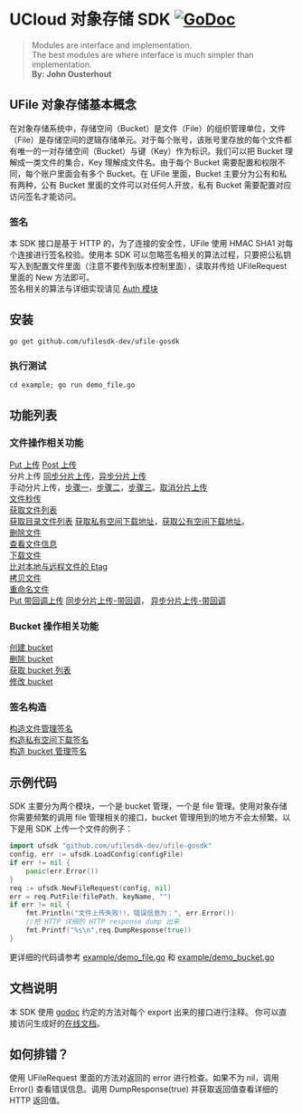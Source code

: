 # UCloud 对象存储 SDK <a href="https://godoc.org/github.com/ufilesdk-dev/ufile-gosdk"><img src="https://godoc.org/github.com/ufilesdk-dev/ufile-gosdk?status.svg" alt="GoDoc"></a>
> Modules are interface and implementation.    
> The best modules are where interface is much simpler than implementation.  
> **By: John Ousterhout**

## UFile 对象存储基本概念
在对象存储系统中，存储空间（Bucket）是文件（File）的组织管理单位，文件（File）是存储空间的逻辑存储单元。对于每个账号，该账号里存放的每个文件都有唯一的一对存储空间（Bucket）与键（Key）作为标识。我们可以把 Bucket 理解成一类文件的集合，Key 理解成文件名。由于每个 Bucket 需要配置和权限不同，每个账户里面会有多个 Bucket。在 UFile 里面，Bucket 主要分为公有和私有两种，公有 Bucket 里面的文件可以对任何人开放，私有 Bucket 需要配置对应访问签名才能访问。

### 签名
本 SDK 接口是基于 HTTP 的，为了连接的安全性，UFile 使用 HMAC SHA1 对每个连接进行签名校验。使用本 SDK 可以忽略签名相关的算法过程，只要把公私钥写入到配置文件里面（注意不要传到版本控制里面），读取并传给 UFileRequest 里面的 New 方法即可。  
签名相关的算法与详细实现请见 [Auth 模块](auth.go)

## 安装
`go get github.com/ufilesdk-dev/ufile-gosdk`

### 执行测试
`cd example; go run demo_file.go`

## 功能列表
### 文件操作相关功能
[Put 上传](https://godoc.org/pkg/github.com/ufilesdk-dev/ufile-gosdk/#UFileRequest.PutFile)
[Post 上传](https://godoc.org/pkg/github.com/ufilesdk-dev/ufile-gosdk/#UFileRequest.PostFile)  
分片上传 [同步分片上传](https://godoc.org/pkg/github.com/ufilesdk-dev/ufile-gosdk/#UFileRequest.MPut)，[异步分片上传](https://godoc.org/pkg/github.com/ufilesdk-dev/ufile-gosdk/#UFileRequest.AsyncMPut)  
手动分片上传，[步骤一](https://godoc.org/pkg/github.com/ufilesdk-dev/ufile-gosdk/#UFileRequest.InitiateMultipartUpload)，[步骤二](https://godoc.org/pkg/github.com/ufilesdk-dev/ufile-gosdk/#UFileRequest.UploadPart)，[步骤三](https://godoc.org/pkg/github.com/ufilesdk-dev/ufile-gosdk/#UFileRequest.FinishMultipartUpload)。[取消分片上传](https://godoc.org/pkg/github.com/ufilesdk-dev/ufile-gosdk/#UFileRequest.AbortMultipartUpload)  
[文件秒传](https://godoc.org/pkg/github.com/ufilesdk-dev/ufile-gosdk/#UFileRequest.UploadHit)  
[获取文件列表](https://godoc.org/pkg/github.com/ufilesdk-dev/ufile-gosdk/#UFileRequest.PrefixFileList)  
[获取目录文件列表](https://godoc.org/pkg/github.com/ufilesdk-dev/ufile-gosdk/#UFileRequest.ListObjects) 
[获取私有空间下载地址](https://godoc.org/pkg/github.com/ufilesdk-dev/ufile-gosdk/#UFileRequest.GetPrivateURL)，[获取公有空间下载地址](https://godoc.org/pkg/github.com/ufilesdk-dev/ufile-gosdk/#UFileRequest.GetPublicURL)。  
[删除文件](https://godoc.org/pkg/github.com/ufilesdk-dev/ufile-gosdk/#UFileRequest.DeleteFile)  
[查看文件信息](https://godoc.org/pkg/github.com/ufilesdk-dev/ufile-gosdk/#UFileRequest.HeadFile)  
[下载文件](https://godoc.org/pkg/github.com/ufilesdk-dev/ufile-gosdk/#UFileRequest.DownloadFile)  
[比对本地与远程文件的 Etag](https://godoc.org/pkg/github.com/ufilesdk-dev/ufile-gosdk/#UFileRequest.CompareFileEtag)  
[拷贝文件](https://godoc.org/github.com/ufilesdk-dev/ufile-gosdk#UFileRequest.Copy)  
[重命名文件](https://godoc.org/github.com/ufilesdk-dev/ufile-gosdk#UFileRequest.Rename)  
[Put 带回调上传](https://godoc.org/pkg/github.com/ufilesdk-dev/ufile-gosdk/#UFileRequest.PutFileWithPolicy)
[同步分片上传-带回调](https://godoc.org/pkg/github.com/ufilesdk-dev/ufile-gosdk/#UFileRequest.MPutWithPolicy)，
[异步分片上传-带回调](https://godoc.org/pkg/github.com/ufilesdk-dev/ufile-gosdk/#UFileRequest.AsyncMPutWithPolicy)  

### Bucket 操作相关功能
[创建 bucket](https://godoc.org/pkg/github.com/ufilesdk-dev/ufile-gosdk/#UFileRequest.CreateBucket)  
[删除 bucket](https://godoc.org/pkg/github.com/ufilesdk-dev/ufile-gosdk/#UFileRequest.DeleteBucket)  
[获取 bucket 列表](https://godoc.org/pkg/github.com/ufilesdk-dev/ufile-gosdk/#UFileRequest.DescribeBucket)  
[修改 bucket](https://godoc.org/pkg/github.com/ufilesdk-dev/ufile-gosdk/#UFileRequest.UpdateBucket)  

### 签名构造
[构造文件管理签名](https://godoc.org/pkg/github.com/ufilesdk-dev/ufile-gosdk/#Auth.Authorization)  
[构造私有空间下载签名](https://godoc.org/pkg/github.com/ufilesdk-dev/ufile-gosdk/#Auth.AuthorizationPrivateURL)  
[构造 bucket 管理签名](https://godoc.org/pkg/github.com/ufilesdk-dev/ufile-gosdk/#Auth.AuthorizationBucketMgr)  

## 示例代码
SDK 主要分为两个模块，一个是 bucket 管理，一个是 file 管理。使用对象存储你需要频繁的调用 file 管理相关的接口，bucket 管理用到的地方不会太频繁。以下是用 SDK 上传一个文件的例子：
```go
import ufsdk "github.com/ufilesdk-dev/ufile-gosdk"
config, err := ufsdk.LoadConfig(configFile)
if err != nil {
    panic(err.Error())
}
req := ufsdk.NewFileRequest(config, nil)
err = req.PutFile(filePath, keyName, "")
if err != nil {
    fmt.Println("文件上传失败!!，错误信息为：", err.Error())
    //把 HTTP 详细的 HTTP response dump 出来
    fmt.Printf("%s\n",req.DumpResponse(true))
}
```
更详细的代码请参考 [example/demo_file.go](/example/demo_file.go) 和 [example/demo_bucket.go](example/demo_bucket.go)

## 文档说明
本 SDK 使用 [godoc](https://blog.golang.org/godoc-documenting-go-code) 约定的方法对每个 export 出来的接口进行注释。
你可以直接访问生成好的[在线文档](https://godoc.org/github.com/ufilesdk-dev/ufile-gosdk)。  

## 如何排错？
使用 UFileRequest 里面的方法对返回的 error 进行检查。如果不为 nil，调用 Error() 查看错误信息。调用 DumpResponse(true) 并获取返回值查看详细的 HTTP 返回值。

